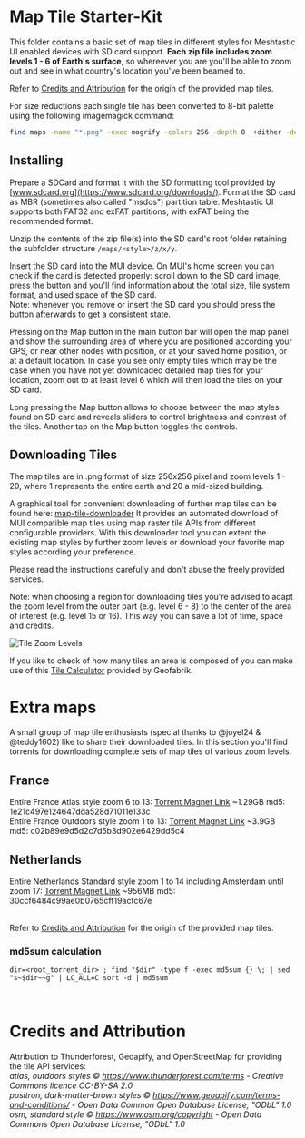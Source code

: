 # Map Tile Starter-Kit

This folder contains a basic set of map tiles in different styles for Meshtastic UI enabled devices with SD card support. **Each zip file includes zoom levels 1 - 6 of Earth's surface**, so whereever you are you'll be able to zoom out and see in what country's location you've been beamed to.

Refer to [Credits and Attribution](#Credits-and-Attribution) for the origin of the provided map tiles.

For size reductions each single tile has been converted to 8-bit palette using the following imagemagick command:

```bash
find maps -name "*.png" -exec mogrify -colors 256 -depth 8  +dither -define png:color-type=3 -alpha Background {} \;
```

## Installing

Prepare a SDCard and format it with the SD formatting tool provided by [www.sdcard.org](https://www.sdcard.org/downloads/). Format the SD card as MBR (sometimes also called "msdos") partition table. Meshtastic UI supports both FAT32 and exFAT partitions, with exFAT being the recommended format.

Unzip the contents of the zip file(s) into the SD card's root folder retaining the subfolder structure `/maps/<style>/z/x/y`.

Insert the SD card into the MUI device. On MUI's home screen you can check if the card is detected properly: scroll down to the SD card image, press the button and you'll find information about the total size, file system format, and used space of the SD card. 
<br>Note: whenever you remove or insert the SD card you should press the button afterwards to get a consistent state.

Pressing on the Map button in the main button bar will open the map panel and show the surrounding area of where you are positioned according your GPS, or near other nodes with position, or at your saved home position, or at a default location. In case you see only empty tiles which may be the case when you have not yet downloaded detailed map tiles for your location, zoom out to at least level 6 which will then load the tiles on your SD card.

Long pressing the Map button allows to choose between the map styles found on SD card and reveals sliders to control brightness and contrast of the tiles. Another tap on the Map button toggles the controls.

## Downloading Tiles

The map tiles are in .png format of size 256x256 pixel and zoom levels 1 - 20, where 1 represents the entire earth and 20 a mid-sized building.

A graphical tool for convenient downloading of further map tiles can be found here: [map-tile-downloader](https://github.com/mattdrum/map-tile-downloader)
It provides an automated download of MUI compatible map tiles using map raster tile APIs from different configurable providers. With this downloader tool you can extent the existing map styles by further zoom levels or download your favorite map styles according your preference.

Please read the instructions carefully and don't abuse the freely provided services.

Note: when choosing a region for downloading tiles you're advised to adapt the zoom level from the outer part (e.g. level 6 - 8) to the center of the area of interest (e.g. level 15 or 16). This way you can save a lot of time, space and credits.

<img src="../docs/tile_pyramid.png" alt="Tile Zoom Levels">

If you like to check of how many tiles an area is composed of you can make use of this [Tile Calculator](https://tools.geofabrik.de/calc) provided by Geofabrik.
<br>

# Extra maps

A small group of map tile enthusiasts (special thanks to @joyel24 & @teddy1602) like to share their downloaded tiles. In this section you'll find torrents for downloading complete sets of map tiles of various zoom levels.

## France

Entire France Atlas style zoom 6 to 13: [Torrent Magnet Link](https://tinyurl.com/43n7uwv3) ~1.29GB md5: 1e21c497e124647dda528d71011e133c
<br>Entire France Outdoors style zoom 1 to 13: [Torrent Magnet Link](https://tinyurl.com/3xhpn7j7) ~3.9GB md5: c02b89e9d5d2c7d5b3d902e6429dd5c4

## Netherlands
Entire Netherlands Standard style zoom 1 to 14 including Amsterdam until zoom 17: [Torrent Magnet Link](https://tinyurl.com/4vpuhd7n) ~956MB md5: 30ccf6484c99ae0b0765cff19acfc67e

<br>Refer to [Credits and Attribution](#Credits-and-Attribution) for the origin of the provided map tiles.

### md5sum calculation

`dir=<root_torrent_dir> ; find "$dir" -type f -exec md5sum {} \; | sed "s~$dir~~g" | LC_ALL=C sort -d | md5sum`

<br>

# Credits and Attribution

Attribution to Thunderforest, Geoapify, and OpenStreetMap for providing the tile API services:
_<br>atlas, outdoors styles © https://www.thunderforest.com/terms - Creative Commons licence CC-BY-SA 2.0_
_<br>positron, dark-matter-brown styles © https://www.geoapify.com/terms-and-conditions/ - Open Data Common Open Database License, "ODbL" 1.0_
_<br>osm, standard style © https://www.osm.org/copyright - Open Data Commons Open Database License, "ODbL" 1.0_
